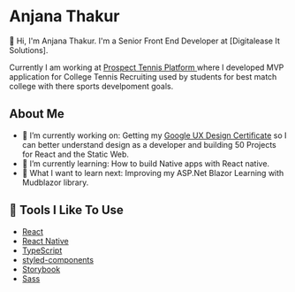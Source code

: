 # Anjana Thakur

👋 Hi, I'm Anjana Thakur. I'm a Senior Front End Developer at [Digitalease It Solutions]. 

Currently I am working  at [Prospect Tennis Platform ](http://www.prospecttennis.com/) where I developed MVP application for College Tennis Recruiting used by students for best match college with there sports develpoment goals.

## About Me

- 🔭 I’m currently working on: Getting my [Google UX Design Certificate](https://grow.google/uxdesign/) so I can better understand design as a developer
      and building 50 Projects for React and the Static Web.
- 🌱 I’m currently learning: How to build Native apps with React native.
- 🤔 What I want to learn next: Improving my ASP.Net Blazor Learning with Mudblazor library.

## 🔧 Tools I Like To Use

- [React](https://reactjs.org/)
- [React Native](https://reactnative.dev/)
- [TypeScript](https://www.typescriptlang.org/)
- [styled-components](https://styled-components.com/)
- [Storybook](https://storybook.js.org/)
- [Sass](https://sass-lang.com/)
